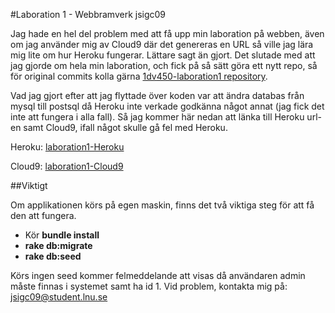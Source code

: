 #Laboration 1 - Webbramverk
jsigc09

Jag hade en hel del problem med att få upp min laboration på webben, även om jag använder mig av Cloud9 där det genereras en URL så ville jag lära mig lite om hur Heroku fungerar. Lättare sagt än gjort.
Det slutade med att jag gjorde om hela min laboration, och fick på så sätt göra ett nytt repo, så för original commits kolla gärna [1dv450-laboration1 repository](https://github.com/JuliaSivartsson/1dv450laboration1-cloud9).

Vad jag gjort efter att jag flyttade över koden var att ändra databas från mysql till postsql då Heroku inte verkade godkänna något annat (jag fick det inte att fungera i alla fall).
Så jag kommer här nedan att länka till Heroku url-en samt Cloud9, ifall något skulle gå fel med Heroku.

Heroku: [laboration1-Heroku](https://evening-wildwood-30690.herokuapp.com)

Cloud9: [laboration1-Cloud9](https://testforheroku-juliasivartsson.c9users.io/)

##Viktigt

Om applikationen körs på egen maskin, finns det två viktiga steg för att få den att fungera.
* Kör **bundle install**
* **rake db:migrate**
* **rake db:seed**

Körs ingen seed kommer felmeddelande att visas då användaren admin måste finnas i systemet samt ha id 1.
Vid problem, kontakta mig på: jsigc09@student.lnu.se
